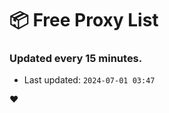 # :package: Free Proxy List
### Updated every 15 minutes.

- Last updated: `2024-07-01 03:47`

:heart:
